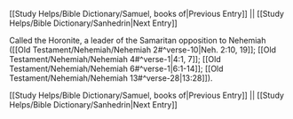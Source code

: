 [[Study Helps/Bible Dictionary/Samuel, books of|Previous Entry]]  ||  [[Study Helps/Bible Dictionary/Sanhedrin|Next Entry]]

 Called the Horonite, a leader of the Samaritan opposition to Nehemiah ([[Old Testament/Nehemiah/Nehemiah 2#^verse-10|Neh. 2:10, 19]]; [[Old Testament/Nehemiah/Nehemiah 4#^verse-1|4:1, 7]]; [[Old Testament/Nehemiah/Nehemiah 6#^verse-1|6:1-14]]; [[Old Testament/Nehemiah/Nehemiah 13#^verse-28|13:28]]).

[[Study Helps/Bible Dictionary/Samuel, books of|Previous Entry]]  ||  [[Study Helps/Bible Dictionary/Sanhedrin|Next Entry]]